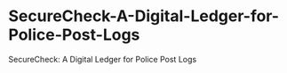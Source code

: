 # SecureCheck-A-Digital-Ledger-for-Police-Post-Logs
SecureCheck: A  Digital Ledger for Police Post Logs
